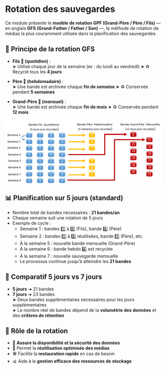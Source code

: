 # Rotation des sauvegardes

Ce module présente le **modèle de rotation GPF (Grand-Père / Père / Fils)** — en anglais **GFS (Grand-Father / Father / Son)** —, la méthode de rotation de médias la plus couramment utilisée dans la planification des sauvegardes.



## 🔄 **Principe de la rotation GFS**

- **Fils 👶 (quotidien)** :  
  ➤ Utilisé chaque jour de la semaine (ex : du lundi au vendredi) ➤ ♻️ Recyclé tous les **4 jours**

- **Père 👨 (hebdomadaire)** :  
  ➤ Une bande est archivée chaque **fin de semaine** ➤ ♻️ Conservée pendant **5 semaines**

- **Grand-Père 👴 (mensuel)** :  
  ➤ Une bande est archivée chaque **fin de mois** ➤ ♻️ Conservée pendant **12 mois**

![](../../media/Cours-Sauvegarde-et-Restauration-Rotation-des-sauvegardes-image1.png)


## 📊 **Planification sur 5 jours (standard)**

- Nombre total de bandes nécessaires : **21 bandes/an**
- Chaque semaine suit une rotation de 5 jours
- Exemple de cycle :
  - Semaine 1 : bandes 1️⃣ à 5️⃣ (Fils), bande 6️⃣ (Père)
  - Semaine 2 : bandes 1️⃣ à 5️⃣ réutilisées, bande 7️⃣ (Père), etc.
  - À la semaine 5 : nouvelle bande mensuelle (Grand-Père)
  - À la semaine 6 : bande hebdo 6️⃣ est recyclée
  - À la semaine 7 : nouvelle sauvegarde mensuelle
  - Le processus continue jusqu’à atteindre les **21 bandes**


## 📅 **Comparatif 5 jours vs 7 jours**

- **5 jours** ➜ 21 bandes
- **7 jours** ➜ 23 bandes  
  ➤ Deux bandes supplémentaires nécessaires pour les jours supplémentaires  
  ➤ Le nombre réel de bandes dépend de la **volumétrie des données** et des **critères de rétention**



## 🔐 **Rôle de la rotation**

- 📁 **Assure la disponibilité et la sécurité des données**
- 🔄 Permet la **réutilisation optimisée des médias**
- 🛠️ Facilite la **restauration rapide** en cas de besoin
- 📊 Aide à la **gestion efficace des ressources de stockage**